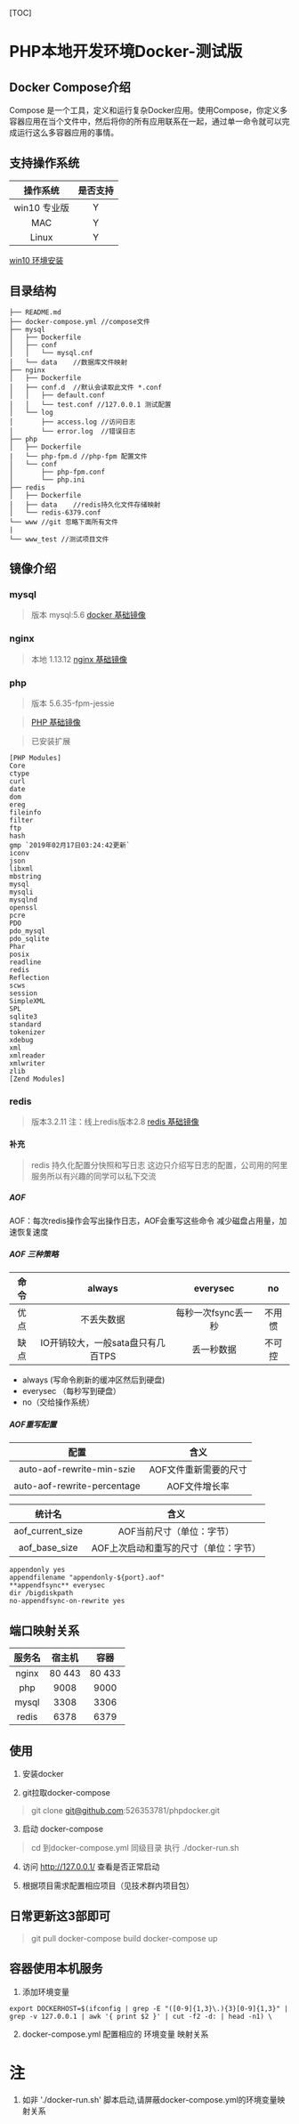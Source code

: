 [TOC]

# PHP本地开发环境Docker-测试版

## Docker Compose介绍

Compose 是一个工具，定义和运行复杂Docker应用。使用Compose，你定义多容器应用在当个文件中，然后将你的所有应用联系在一起，通过单一命令就可以完成运行这么多容器应用的事情。

## 支持操作系统

操作系统|是否支持
:-:|:-:
win10 专业版|Y
MAC|Y
Linux|Y

[win10 环境安装][5]

## 目录结构
```
├── README.md  
├── docker-compose.yml //compose文件
├── mysql 
│   ├── Dockerfile
│   ├── conf
│   │   └── mysql.cnf
│   └── data    //数据库文件映射
├── nginx
│   ├── Dockerfile
│   ├── conf.d  //默认会读取此文件 *.conf
│   │   ├── default.conf
│   │   └── test.conf //127.0.0.1 测试配置
│   └── log
│       ├── access.log //访问日志
│       └── error.log  //错误日志
├── php
│   ├── Dockerfile
|   └── php-fpm.d //php-fpm 配置文件
│   └── conf
│       ├── php-fpm.conf 
│       └── php.ini
├── redis
│   ├── Dockerfile
│   ├── data    //redis持久化文件存储映射
│   └── redis-6379.conf 
└── www //git 忽略下面所有文件
|
└── www_test //测试项目文件
```
## 镜像介绍

### mysql

> 版本 mysql:5.6
> [docker 基础镜像][1]

### nginx
> 本地 1.13.12
> [nginx 基础镜像][2]

### php
> 版本 5.6.35-fpm-jessie

> [PHP 基础镜像][3]

> 已安装扩展
> 
```
[PHP Modules]
Core
ctype
curl
date
dom
ereg
fileinfo
filter
ftp
hash
gmp `2019年02月17日03:24:42更新`
iconv
json
libxml
mbstring
mysql
mysqli
mysqlnd
openssl
pcre
PDO
pdo_mysql
pdo_sqlite
Phar
posix
readline
redis
Reflection
scws
session
SimpleXML
SPL
sqlite3
standard
tokenizer
xdebug
xml
xmlreader
xmlwriter
zlib
[Zend Modules]
```
### redis

> 版本3.2.11 注：线上redis版本2.8
> [redis 基础镜像][4]

#### 补充

> redis 持久化配置分快照和写日志 这边只介绍写日志的配置，公司用的阿里服务所以有兴趣的同学可以私下交流

##### AOF
AOF：每次redis操作会写出操作日志，AOF会重写这些命令
减少磁盘占用量，加速恢复速度

##### AOF 三种策略
命令|always|everysec|no
:-:|:-:|:-:|:-:
优点|不丢失数据|每秒一次fsync丢一秒|不用惯
缺点|IO开销较大，一般sata盘只有几百TPS|丢一秒数据|不可控

* always (写命令刷新的缓冲区然后到硬盘)
* everysec （每秒写到硬盘）
* no（交给操作系统）

##### AOF重写配置

配置|含义
:-:|:-:
auto-aof-rewrite-min-szie|AOF文件重新需要的尺寸
auto-aof-rewrite-percentage|AOF文件增长率

统计名|含义
:-:|:-:
aof_current_size|AOF当前尺寸（单位：字节）
aof_base_size|AOF上次启动和重写的尺寸（单位：字节）

```
appendonly yes
appendfilename "appendonly-${port}.aof"
**appendfsync** everysec
dir /bigdiskpath
no-appendfsync-on-rewrite yes

```

## 端口映射关系

服务名|宿主机|容器
:-:|:-:|:-:
nginx|80 443|80 433
php|9008|9000
mysql|3308|3306
redis|6378|6379

## 使用

1. 安装docker

2. git拉取docker-compose
> git clone git@github.com:526353781/phpdocker.git

3. 启动 docker-compose
> cd 到docker-compose.yml 同级目录
> 执行 ./docker-run.sh

4. 访问 http://127.0.0.1/ 查看是否正常启动

5. 根据项目需求配置相应项目（见技术群内项目包）

## 日常更新这3部即可
> git pull
> docker-compose build
> docker-compose up

## 容器使用本机服务

1. 添加环境变量

```
export DOCKERHOST=$(ifconfig | grep -E "([0-9]{1,3}\.){3}[0-9]{1,3}" | grep -v 127.0.0.1 | awk '{ print $2 }' | cut -f2 -d: | head -n1) \

```

2. docker-compose.yml 配置相应的 环境变量 映射关系


# 注 

1. 如非 './docker-run.sh' 脚本启动,请屏蔽docker-compose.yml的环境变量映射关系











  [1]: https://dev.aliyun.com/detail.html?spm=5176.1972343.2.2.79825aaaV14Eu9&repoId=1239
  [2]: https://dev.aliyun.com/detail.html?spm=5176.1972343.2.45.79825aaaV14Eu9&repoId=1242
  [3]: https://dev.aliyun.com/detail.html?spm=5176.1972343.2.73.79825aaaV14Eu9&repoId=1250
  [4]: https://dev.aliyun.com/detail.html?spm=5176.1972343.2.112.79825aaaV14Eu9&repoId=1259
  [5]: https://github.com/526353781/phpdocker/blob/master/win10.md